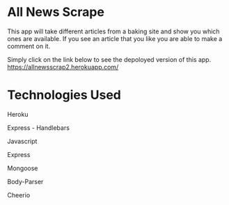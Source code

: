 # All News Scrape

This app will take different articles from a baking site and show you which ones are available. If you see an article that you like you are able to make a comment on it. 

Simply click on the link below to see the depoloyed version of this app. https://allnewsscrap2.herokuapp.com/

# Technologies Used

Heroku

Express - Handlebars

Javascript

Express

Mongoose

Body-Parser

Cheerio